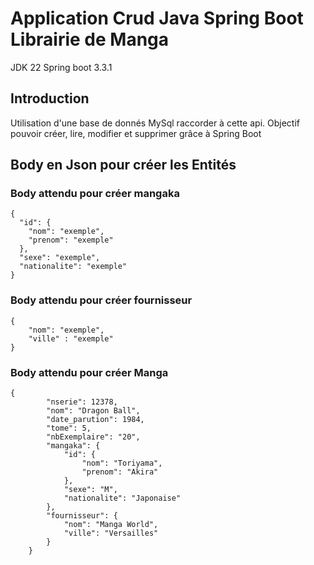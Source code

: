 # Application Crud Java Spring Boot Librairie de Manga

JDK 22
Spring boot 3.3.1

## Introduction

Utilisation d'une base de donnés MySql raccorder à cette api.
Objectif pouvoir créer, lire, modifier et supprimer grâce à Spring Boot


## Body en Json pour créer les Entités 

### Body attendu pour créer mangaka
```
{
  "id": {
    "nom": "exemple",
    "prenom": "exemple"
  },
  "sexe": "exemple",
  "nationalite": "exemple"
}
```
### Body attendu pour créer fournisseur
```
{
    "nom": "exemple",
    "ville" : "exemple"
}
```
### Body attendu pour créer Manga
```
{
        "nserie": 12378,
        "nom": "Dragon Ball",
        "date_parution": 1984,
        "tome": 5,
        "nbExemplaire": "20",
        "mangaka": {
            "id": {
                "nom": "Toriyama",
                "prenom": "Akira"
            },
            "sexe": "M",
            "nationalite": "Japonaise"
        },
        "fournisseur": {
            "nom": "Manga World",
            "ville": "Versailles"
        }
    }
```    

